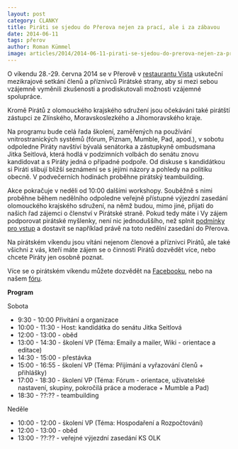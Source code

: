 ```yaml
---
layout: post
category: CLANKY
title: Piráti se sjedou do Přerova nejen za prací, ale i za zábavou
date: 2014-06-11
tags: přerov
author: Roman Kümmel
image: articles/2014/2014-06-11-pirati-se-sjedou-do-prerova-nejen-za-praci-ale-i-za-zabavou.jpg   #751x422 pixelu
---
```

O víkendu 28.-29. června 2014 se v Přerově v [restaurantu Vista](http://www.vistarestaurant.cz) uskuteční mezikrajové setkání členů a příznivců Pirátské strany, aby si mezi sebou vzájemně vyměnili zkušenosti a prodiskutovali možnosti vzájemné spolupráce.

Kromě Pirátů z olomouckého krajského sdružení jsou očekáváni také pirátští zástupci ze Zlínského, Moravskoslezkého a Jihomoravského kraje.
  
Na programu bude celá řada školení, zaměřených na používání vnitrostranických systémů (fórum, Piznam, Mumble, Pad, apod.), v sobotu odpoledne Piráty navštíví bývalá senátorka a zástupkyně ombudsmana Jitka Seitlová, která hodlá v podzimních volbách do senátu znovu kandidovat a s Piráty jedná o případné podpoře. Od diskuse s kandidátkou si Piráti slibují bližší seznámení se s jejími názory a pohledy na politiku obecně. V podvečerních hodinách proběhne pirátský teambuilding.

Akce pokračuje v neděli od 10:00 dalšími workshopy. Souběžně s nimi proběhne během nedělního odpoledne veřejně přístupné výjezdní zasedání olomouckého krajského sdružení, na němž budou, mimo jiné, přijati do našich řad zájemci o členství v Pirátské straně. Pokud tedy máte i Vy zájem podporovat pirátské myšlenky, není nic jednoduššího, než splnit [podmínky pro vstup](https://wiki.pirati.cz/regiony/olomoucko/clenstvi) a dostavit se například právě na toto nedělní zasedání do Přerova.

Na pirátském víkendu jsou vítáni nejenom členové a příznivci Pirátů, ale také všichni z vás, kteří máte zájem se o činnosti Pirátů dozvědět více, nebo chcete Piráty jen osobně poznat.

Více se o pirátském víkendu můžete dozvědět na [Facebooku](https://www.facebook.com/events/253395518199562/), nebo na našem [fóru](https://forum.pirati.cz/olomoucky-kraj-f80/zasedani-ks-olk-spolecneskoleni-olk-zlk-28-29-6-t23584.html).

**Program**

Sobota

* 9:30 - 10:00 Přivítání a organizace
* 10:00 - 11:30 - Host: kandidátka do senátu Jitka Seitlová
* 12:00 - 13:00 - oběd
* 13:00 - 14:30 - školení VP (Téma: Emaily a mailer, Wiki - orientace a editace)
* 14:30 - 15:00 - přestávka
* 15:00 - 16:55 - školení VP (Téma: Přijímání a vyřazování členů + přihlášky)
* 17:00 - 18:30 - školení VP (Téma: Fórum - orientace, uživatelské nastavení, skupiny, pokročilá práce a moderace + Mumble a Pad)
* 18:30 - ??:?? - teambuilding

Neděle

* 10:00 - 12:00 - školení VP (Téma: Hospodaření a Rozpočtování)
* 12:00 - 13:00 - oběd
* 13:00 - ??:?? - veřejné výjezdní zasedání KS OLK 
